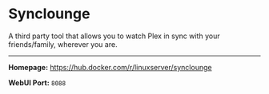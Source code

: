 # Synclounge

A third party tool that allows you to watch Plex in sync with your friends/family, wherever you are.

---

**Homepage:** https://hub.docker.com/r/linuxserver/synclounge

**WebUI Port:** `8088`
